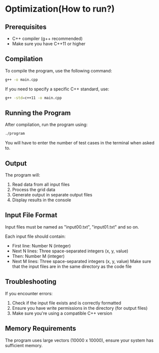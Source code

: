 # Optimization(How to run?)

## Prerequisites

- C++ compiler (g++ recommended)
- Make sure you have C++11 or higher


## Compilation

To compile the program, use the following command:

```bash
g++ -o main.cpp
```

If you need to specify a specific C++ standard, use:
```bash
g++ -std=c++11 -o main.cpp
```

## Running the Program

After compilation, run the program using:
```bash
./program
```
You will have to enter the number of test cases in the terminal when asked to.

## Output

The program will:
1. Read data from all input files
2. Process the grid data
3. Generate output in separate output files
4. Display results in the console

## Input File Format
Input files must be named as "input00.txt", "input01.txt" and so on.

Each input file should contain:
- First line: Number N (integer)
- Next N lines: Three space-separated integers (x, y, value)
- Then: Number M (integer)
- Next M lines: Three space-separated integers (x, y, value)
Make sure that the input files are in the same directory as the code file

## Troubleshooting

If you encounter errors:
1. Check if the input file exists and is correctly formatted
2. Ensure you have write permissions in the directory (for output files)
3. Make sure you're using a compatible C++ version

## Memory Requirements

The program uses large vectors (10000 x 10000), ensure your system has sufficient memory.